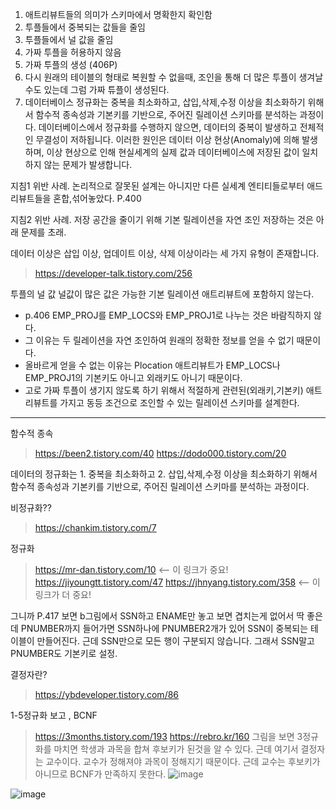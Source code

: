 1. 애트리뷰트들의 의미가 스키마에서 명확한지 확인함
2. 투플들에서 중복되는 값들을 줄임
3. 투플들에서 널 값을 줄임
4. 가짜 투플을 허용하지 않음
5. 가짜 투플의 생성 (406P)
6. 다시 원래의 테이블의 형태로 복원할 수 없을때, 조인을 통해 더 많은 투플이 생겨날 수도 있는데 그럼 가짜 튜플이 생성된다.
7. 데이터베이스 정규화는 중복을 최소화하고, 삽입,삭제,수정 이상을 최소화하기 위해서 함수적 종속성과 기본키를 기반으로, 주어진 릴레이션 스키마를 분석하는 과정이다.
데이터베이스에서 정규화를 수행하지 않으면, 데이터의 중복이 발생하고 전체적인 무결성이 저하됩니다. 이러한 원인은 데이터 이상 현상(Anomaly)에 의해 발생하며,
이상 현상으로 인해  현실세계의 실제 값과 데이터베이스에 저장된 값이 일치하지 않는 문제가 발생합니다.

지침1 위반 사례.
논리적으로 잘못된 설계는 아니지만 다른 실세계 엔티티들로부터 애드리뷰트들을 혼합,섞어놓았다. P.400

지침2 위반 사례.
저장 공간을 줄이기 위해 기본 릴레이션을 자연 조인 저장하는 것은 아래 문제를 초래.

데이터 이상은 삽입 이상, 업데이트 이상, 삭제 이상이라는 세 가지 유형이 존재합니다.
> https://developer-talk.tistory.com/256

투플의 널 값
널값이 많은 값은 가능한 기본 릴레이션 애트리뷰트에 포함하지 않는다.

- p.406 EMP_PROJ를 EMP_LOCS와 EMP_PROJ1로 나누는 것은 바람직하지 않다.
- 그 이유는 두 릴레이션을 자연 조인하여 원래의 정확한 정보를 얻을 수 없기 때문이다.
- 올바르게 얻을 수 없는 이유는 Plocation 애트리뷰트가 EMP_LOCS나 EMP_PROJ1의 기본키도 아니고 외래키도 아니기 때문이다.
- 고로 가짜 투플이 생기지 않도록 하기 위해서 적절하게 관련된(외래키,기본키) 애트리뷰트를 가지고 동등 조건으로 조인할 수 있는 릴레이션 스키마를 설계한다.

___
함수적 종속
> https://been2.tistory.com/40
> https://dodo000.tistory.com/20

데이터의 정규화는 1. 중복을 최소화하고
2. 삽입,삭제,수정 이상을 최소화하기 위해서 함수적 종속성과 기본키를 기반으로, 주어진 릴레이션 스키마를 분석하는 과정이다.

비정규화??
> https://chankim.tistory.com/7

정규화
> https://mr-dan.tistory.com/10      <-- 이 링크가 중요!
> https://jiyoungtt.tistory.com/47
> https://jhnyang.tistory.com/358 <-- 이 링크가 더 중요!

그니까 P.417 보면 b그림에서 SSN하고 ENAME만 놓고 보면 겹치는게 없어서 딱 좋은데 PNUMBER까지 들어가면 SSN하나에 PNUMBER2개가 있어 SSN이 중복되는 테이블이 만들어진다.
근데 SSN만으로 모든 행이 구분되지 않습니다. 그래서 SSN말고 PNUMBER도 기본키로 설정.

결정자란?
> https://ybdeveloper.tistory.com/86


1-5정규화 보고 ,
BCNF
> https://3months.tistory.com/193
> https://rebro.kr/160
그림을 보면 3정규화를 마치면 학생과 과목을 합쳐 후보키가 된것을 알 수 있다. 근데 여기서 결정자는 교수이다. 교수가 정해져야 과목이 정해지기 때문이다. 근데 교수는 후보키가 아니므로 BCNF가 만족하지 못한다.
![image](https://github.com/yybmion/MariaDB-summary/assets/113106136/fa764dac-6614-40b4-b341-7809b6d0907b)

![image](https://github.com/yybmion/MariaDB-summary/assets/113106136/a9aa4a6c-765d-4f79-9db8-30f99dcb122b)



